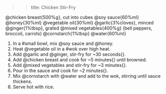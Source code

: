 >> title: Chicken Stir-Fry

@chicken breast{500%g}, cut into cubes
@soy sauce{60%ml}
@honey{30%ml}
@vegetable oil{30%ml}
@garlic{3%cloves}, minced
@ginger{1%tbsp}, grated
@mixed vegetables{400%g} (bell peppers, broccoli, carrots)
@cornstarch{1%tbsp}
@water{60%ml}

1. In a #small bowl, mix @soy sauce and @honey.
2. Heat @vegetable oil in a #wok over high heat.
3. Add @garlic and @ginger, stir-fry for ~30 seconds{}.
4. Add @chicken breast and cook for ~5 minutes{} until browned.
5. Add @mixed vegetables and stir-fry for ~3 minutes{}.
6. Pour in the sauce and cook for ~2 minutes{}.
7. Mix @cornstarch with @water and add to the wok, stirring until sauce thickens.
8. Serve hot with rice.
